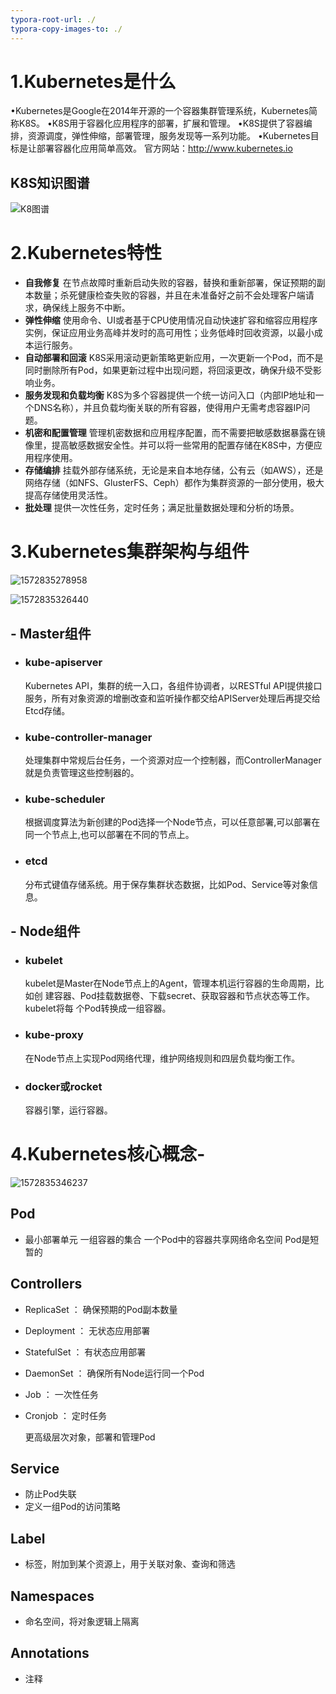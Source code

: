 ```yaml
---
typora-root-url: ./
typora-copy-images-to: ./
---
```


# 1.Kubernetes是什么

•Kubernetes是Google在2014年开源的一个容器集群管理系统，Kubernetes简称K8S。
•K8S用于容器化应用程序的部署，扩展和管理。
•K8S提供了容器编排，资源调度，弹性伸缩，部署管理，服务发现等一系列功能。
•Kubernetes目标是让部署容器化应用简单高效。
官方网站：http://www.kubernetes.io



## K8S知识图谱

![K8图谱](/K8图谱.png)

# 2.Kubernetes特性

- **自我修复**
  在节点故障时重新启动失败的容器，替换和重新部署，保证预期的副本数量；杀死健康检查失败的容器，并且在未准备好之前不会处理客户端请求，确保线上服务不中断。
- **弹性伸缩**
  使用命令、UI或者基于CPU使用情况自动快速扩容和缩容应用程序实例，保证应用业务高峰并发时的高可用性；业务低峰时回收资源，以最小成本运行服务。
- **自动部署和回滚**
  K8S采用滚动更新策略更新应用，一次更新一个Pod，而不是同时删除所有Pod，如果更新过程中出现问题，将回滚更改，确保升级不受影响业务。
- **服务发现和负载均衡**
  K8S为多个容器提供一个统一访问入口（内部IP地址和一个DNS名称），并且负载均衡关联的所有容器，使得用户无需考虑容器IP问题。
- **机密和配置管理**
  管理机密数据和应用程序配置，而不需要把敏感数据暴露在镜像里，提高敏感数据安全性。并可以将一些常用的配置存储在K8S中，方便应用程序使用。
- **存储编排**
  挂载外部存储系统，无论是来自本地存储，公有云（如AWS），还是网络存储（如NFS、GlusterFS、Ceph）都作为集群资源的一部分使用，极大提高存储使用灵活性。
- **批处理**
  提供一次性任务，定时任务；满足批量数据处理和分析的场景。



# 3.Kubernetes集群架构与组件



![1572835278958](/assets/1572835278958.png)



![1572835326440](assets/1572835326440.png)



## - Master组件

- ### **kube-apiserver**

  Kubernetes API，集群的统一入口，各组件协调者，以RESTful API提供接口 服务，所有对象资源的增删改查和监听操作都交给APIServer处理后再提交给
  Etcd存储。

- ### **kube-controller-manager**

  处理集群中常规后台任务，一个资源对应一个控制器，而ControllerManager  就是负责管理这些控制器的。

- ### **kube-scheduler**

  根据调度算法为新创建的Pod选择一个Node节点，可以任意部署,可以部署在 同一个节点上,也可以部署在不同的节点上。

- ### **etcd**

  分布式键值存储系统。用于保存集群状态数据，比如Pod、Service等对象信息。



## - Node组件

- ### **kubelet**

  kubelet是Master在Node节点上的Agent，管理本机运行容器的生命周期，比如创 建容器、Pod挂载数据卷、下载secret、获取容器和节点状态等工作。kubelet将每 个Pod转换成一组容器。

- ### **kube-proxy**

  在Node节点上实现Pod网络代理，维护网络规则和四层负载均衡工作。

- ### **docker或rocket**

  容器引擎，运行容器。



# 4.Kubernetes核心概念-

![1572835346237](assets/1572835346237.png)



## Pod

- 最小部署单元
  一组容器的集合
  一个Pod中的容器共享网络命名空间
  Pod是短暂的


## Controllers

- ReplicaSet ： 确保预期的Pod副本数量

- Deployment ： 无状态应用部署

- StatefulSet ： 有状态应用部署

- DaemonSet ： 确保所有Node运行同一个Pod

- Job ： 一次性任务

- Cronjob ： 定时任务

  更高级层次对象，部署和管理Pod


## Service

- 防止Pod失联
- 定义一组Pod的访问策略

## Label 

- 标签，附加到某个资源上，用于关联对象、查询和筛选

## Namespaces 

-  命名空间，将对象逻辑上隔离

## Annotations 

- 注释